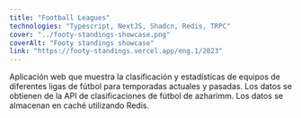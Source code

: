 ```yaml
---
title: "Football Leagues"
technologies: "Typescript, NextJS, Shadcn, Redis, TRPC"
cover: "../footy-standings-showcase.png"
coverAlt: "Footy standings showcase"
link: "https://footy-standings.vercel.app/eng.1/2023"
---
```


Aplicación web que muestra la clasificación y estadísticas de equipos de diferentes ligas de fútbol para temporadas actuales y pasadas. Los datos se obtienen de la API de clasificaciones de fútbol de azharimm. Los datos se almacenan en caché utilizando Redis.
